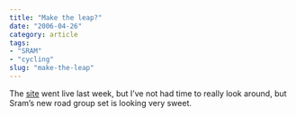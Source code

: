 ```yaml
---
title: "Make the leap?"
date: "2006-04-26"
category: article
tags:
- "SRAM"
- "cycling"
slug: "make-the-leap"
---
```


The [site](https://www.willyoumaketheleap.com/) went live last week, but I’ve not had time to really look around, but Sram’s new road group set is looking very sweet.
